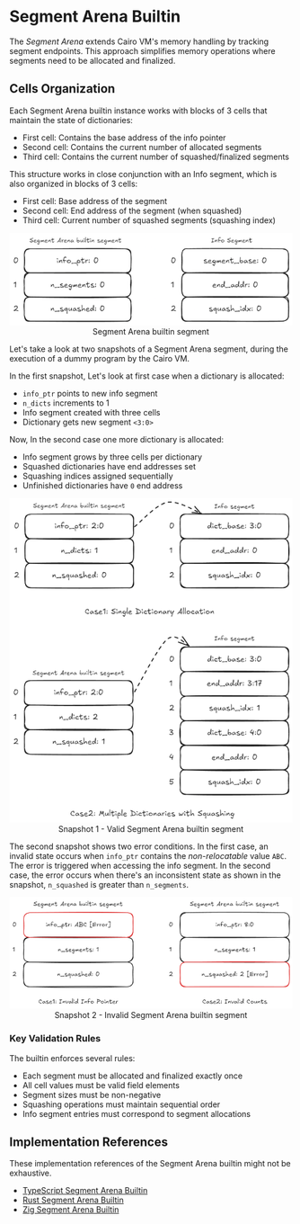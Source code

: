 # Segment Arena Builtin

The _Segment Arena_ extends Cairo VM's memory handling by tracking segment endpoints. This approach simplifies memory operations where segments need to be allocated and finalized.

## Cells Organization

Each Segment Arena builtin instance works with blocks of 3 cells that maintain the state of dictionaries:

- First cell: Contains the base address of the info pointer
- Second cell: Contains the current number of allocated segments
- Third cell: Contains the current number of squashed/finalized segments

This structure works in close conjunction with an Info segment, which is also organized in blocks of 3 cells:

- First cell: Base address of the segment
- Second cell: End address of the segment (when squashed)
- Third cell: Current number of squashed segments (squashing index)

<div align="center">
  <img src="segment-arena.png" alt="segment arena builtin segment"/>
</div>
<div align="center">
  <span class="caption">Segment Arena builtin segment</span>
</div>

Let's take a look at two snapshots of a Segment Arena segment,
during the execution of a dummy program by the Cairo VM.

In the first snapshot, Let's look at first case when a dictionary is allocated:
- `info_ptr` points to new info segment
- `n_dicts` increments to 1
- Info segment created with three cells
- Dictionary gets new segment `<3:0>`

Now, In the second case one more dictionary is allocated:
- Info segment grows by three cells per dictionary
- Squashed dictionaries have end addresses set
- Squashing indices assigned sequentially
- Unfinished dictionaries have `0` end address

<div align="center">
  <img src="segment-arena-valid.png" alt="valid segment arena builtin segment"/>
</div>
<div align="center">
  <span class="caption">Snapshot 1 - Valid Segment Arena builtin segment</span>
</div>

The second snapshot shows two error conditions. In the first case, an invalid state occurs when `info_ptr` contains the _non-relocatable_ value `ABC`. The error is triggered when accessing the info segment. In the second case, the error occurs when there's an inconsistent state as shown in the snapshot, `n_squashed` is greater than `n_segments`.

<div align="center">
  <img src="segment-arena-error.png" alt="invalid segment arena builtin segment"/>
</div>
<div align="center">
  <span class="caption">Snapshot 2 - Invalid Segment Arena builtin segment</span>
</div>

### Key Validation Rules

The builtin enforces several rules:

- Each segment must be allocated and finalized exactly once
- All cell values must be valid field elements
- Segment sizes must be non-negative
- Squashing operations must maintain sequential order
- Info segment entries must correspond to segment allocations

## Implementation References

These implementation references of the Segment Arena builtin might not be exhaustive.

- [TypeScript Segment Arena Builtin](https://github.com/kkrt-labs/cairo-vm-ts/blob/58fd07d81cff4a4bb45c30ab99976ba66f0576ad/src/builtins/segmentArena.ts)
- [Rust Segment Arena Builtin](https://github.com/lambdaclass/cairo-vm/blob/41476335884bf600b62995f0c005be7d384eaec5/vm/src/vm/runners/builtin_runner/segment_arena.rs)
- [Zig Segment Arena Builtin](https://github.com/keep-starknet-strange/ziggy-starkdust/blob/55d83e61968336f6be93486d7acf8530ba868d7e/src/vm/builtins/builtin_runner/segment_arena.zig)